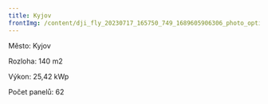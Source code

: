 ```yaml
---
title: Kyjov
frontImg: /content/dji_fly_20230717_165750_749_1689605906306_photo_optimized.jpg
---
```

Město: Kyjov

Rozloha: 140 m2

Výkon: 25,42 kWp

Počet panelů: 62